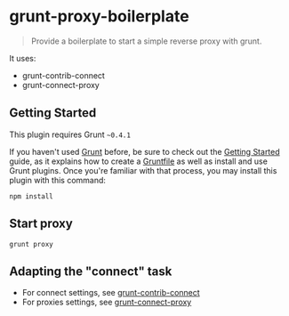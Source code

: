 # grunt-proxy-boilerplate

> Provide a boilerplate to start a simple reverse proxy with grunt.

It uses:
* grunt-contrib-connect
* grunt-connect-proxy


## Getting Started
This plugin requires Grunt `~0.4.1`

If you haven't used [Grunt](http://gruntjs.com/) before, be sure to check out the [Getting Started](http://gruntjs.com/getting-started) guide, as it explains how to create a [Gruntfile](http://gruntjs.com/sample-gruntfile) as well as install and use Grunt plugins. Once you're familiar with that process, you may install this plugin with this command:

```shell
npm install
```

## Start proxy

```shell
grunt proxy
```

## Adapting the "connect" task

* For connect settings, see [grunt-contrib-connect](https://github.com/gruntjs/grunt-contrib-connect)
* For proxies settings, see [grunt-connect-proxy](https://github.com/drewzboto/grunt-connect-proxy)
